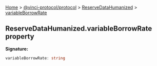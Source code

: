 [Home](./index.md) &gt; [@vinci-protocol/protocol](./protocol.md) &gt; [ReserveDataHumanized](./protocol.reservedatahumanized.md) &gt; [variableBorrowRate](./protocol.reservedatahumanized.variableborrowrate.md)

## ReserveDataHumanized.variableBorrowRate property

<b>Signature:</b>

```typescript
variableBorrowRate: string
```
